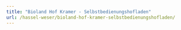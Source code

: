 ```yaml
---
title: "Bioland Hof Kramer - Selbstbedienungshofladen"
url: /hassel-weser/bioland-hof-kramer-selbstbedienungshofladen/
---
```

